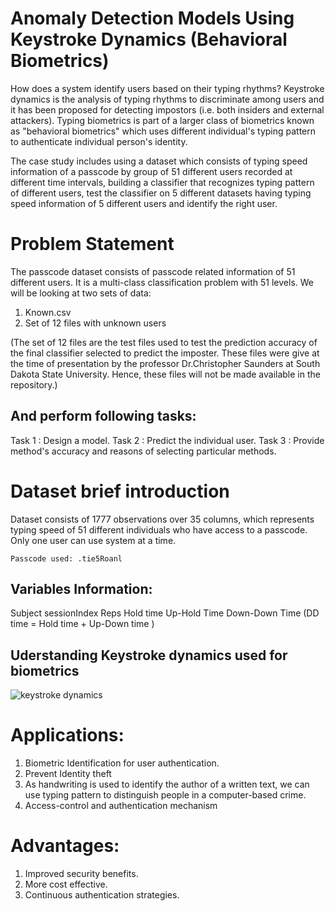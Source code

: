 # Anomaly Detection Models Using Keystroke Dynamics (Behavioral Biometrics)

How does a system identify users based on their typing rhythms? Keystroke dynamics is the analysis of typing rhythms to discriminate among users and it has been proposed for detecting impostors (i.e. both insiders and external attackers). Typing biometrics is part of a larger class of biometrics known as "behavioral biometrics" which uses different individual's typing pattern to authenticate individual person's identity.

The case study includes using a dataset which consists of typing speed information of a passcode by group of 51 different users recorded at different time intervals, building a classifier that recognizes typing pattern of different users, test the classifier on 5 different datasets having typing speed information of 5 different users and identify the right user.

# Problem Statement

The passcode dataset consists of passcode related information of 51 different users. It is a multi-class classification problem with 51 levels. We will be looking at two sets of data:

1. Known.csv
2. Set of 12 files with unknown users

(The set of 12 files are the test files used to test the prediction accuracy of the final classifier selected to predict the imposter. These files were give at the time of presentation by the professor Dr.Christopher Saunders at South Dakota State University. Hence, these files will not be made available in the repository.)

## And perform following tasks:

Task 1 : Design a model.
Task 2 : Predict the individual user.
Task 3 : Provide method's accuracy and reasons of selecting particular methods.

# Dataset brief introduction

Dataset consists of 1777 observations over 35 columns, which represents typing speed of 51 different individuals who have access to a passcode. Only one user can use system at a time.

```
Passcode used: .tie5Roanl

```

## Variables Information:

Subject
sessionIndex
Reps
Hold time
Up-Hold Time
Down-Down Time (DD time = Hold time + Up-Down time )

## Uderstanding Keystroke dynamics used for biometrics

![keystroke dynamics]()
# Applications:

1. Biometric Identification for user authentication.
2. Prevent Identity theft
3. As handwriting is used to identify the author of a written text, we can use typing pattern to distinguish people in a computer-based crime.
4. Access-control and authentication mechanism

# Advantages:

1. Improved security benefits.
2. More cost effective.
3. Continuous authentication strategies.
